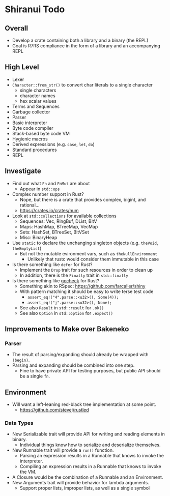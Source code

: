 # Shiranui Todo

## Overall

* Develop a crate containing both a library and a binary (the REPL)
* Goal is R7RS compliance in the form of a library and an accompanying REPL

## High Level

* Lexer
* `Character::from_str()` to convert char literals to a single character
    * single characters
    * character names
    * hex scalar values
* Terms and Sequences
* Garbage collector
* Parser
* Basic interpreter
* Byte code compiler
* Stack-based byte code VM
* Hygienic macros
* Derived expressions (e.g. `case`, `let`, `do`)
* Standard procedures
* REPL

## Investigate

* Find out what `Fn` and `FnMut` are about
    * Appear in `std::ops`
* Complex number support in Rust?
    * Nope, but there is a crate that provides complex, bigint, and rational...
    * https://crates.io/crates/num
* Look at `std::collections` for available collections
    * Sequences: Vec, RingBuf, DList, BitV
    * Maps: HashMap, BTreeMap, VecMap
    * Sets: HashSet, BTreeSet, BitVSet
    * Misc: BinaryHeap
* Use `static` to declare the unchanging singleton objects (e.g. `theVoid`, `theEmptyList`)
    * But not the mutable evironment vars, such as `theNullEnvironment`
        * Unlikely that rustc would consider them immutable in this case
* Is there something like `defer` for Rust?
    * Implement the `Drop` trait for such resources in order to clean up
    * In addition, there is the `Finally` trait in `std::finally`
* Is there something like [gocheck](https://labix.org/gocheck) for Rust?
    * Something akin to RSpec: https://github.com/farcaller/shiny
    * With pattern matching it should be easy to write terse test code
        * `assert_eq!("4".parse::<u32>(), Some(4));`
        * `assert_eq!("j".parse::<u32>(), None);`
    * See also `Result` in `std::result` for `.ok()`
    * See also `Option` in `std::option` for `.expect()`

## Improvements to Make over Bakeneko

### Parser

* The result of parsing/expanding should already be wrapped with `(begin)`.
* Parsing and expanding should be combined into one step.
    * Fine to have private API for testing purposes, but public API should be a single `fn`.

## Environment

* Will want a left-leaning red-black tree implementation at some point.
    * https://github.com/stevej/rustled

### Data Types

* New Serializable trait will provide API for writing and reading elements in binary.
    * Individual things know how to serialize and deserialize themselves.
* New Runnable trait will provide a `run()` function.
    * Parsing an expression results in a Runnable that knows to invoke the interpreter.
    * Compiling an expression results in a Runnable that knows to invoke the VM.
* A Closure would be the combination of a Runnable and an Environment.
* New Arguments trait will provide behavior for lambda arguments.
    * Support proper lists, improper lists, as well as a single symbol
